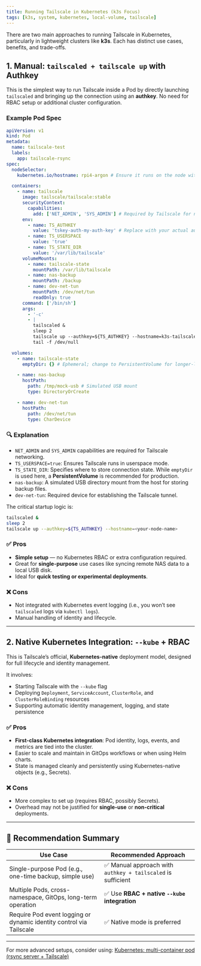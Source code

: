 ```yaml
---
title: Running Tailscale in Kubernetes (k3s Focus)
tags: [k3s, system, kubernetes, local-volume, tailscale]
---
```


There are two main approaches to running Tailscale in Kubernetes, particularly in lightweight clusters like **k3s**. Each has distinct use cases, benefits, and trade-offs.

## 1. **Manual: `tailscaled + tailscale up` with Authkey**

This is the simplest way to run Tailscale inside a Pod by directly launching `tailscaled` and bringing up the connection using an **authkey**. No need for RBAC setup or additional cluster configuration.

### Example Pod Spec

```yaml
apiVersion: v1
kind: Pod
metadata:
  name: tailscale-test
  labels:
    app: tailscale-rsync
spec:
  nodeSelector:
    kubernetes.io/hostname: rpi4-argon # Ensure it runs on the node with the USB drive

  containers:
    - name: tailscale
      image: tailscale/tailscale:stable
      securityContext:
        capabilities:
          add: ['NET_ADMIN', 'SYS_ADMIN'] # Required by Tailscale for networking
      env:
        - name: TS_AUTHKEY
          value: 'tskey-auth-my-auth-key' # Replace with your actual authkey
        - name: TS_USERSPACE
          value: 'true'
        - name: TS_STATE_DIR
          value: '/var/lib/tailscale'
      volumeMounts:
        - name: tailscale-state
          mountPath: /var/lib/tailscale
        - name: nas-backup
          mountPath: /backup
        - name: dev-net-tun
          mountPath: /dev/net/tun
          readOnly: true
      command: ['/bin/sh']
      args:
        - '-c'
        - |
          tailscaled &
          sleep 2
          tailscale up --authkey=${TS_AUTHKEY} --hostname=k3s-tailscale-pod
          tail -f /dev/null

  volumes:
    - name: tailscale-state
      emptyDir: {} # Ephemeral; change to PersistentVolume for longer-lived state

    - name: nas-backup
      hostPath:
        path: /tmp/mock-usb # Simulated USB mount
        type: DirectoryOrCreate

    - name: dev-net-tun
      hostPath:
        path: /dev/net/tun
        type: CharDevice
```

### 🔍 Explanation

- `NET_ADMIN` and `SYS_ADMIN` capabilities are required for Tailscale networking.
- `TS_USERSPACE=true`: Ensures Tailscale runs in userspace mode.
- `TS_STATE_DIR`: Specifies where to store connection state. While `emptyDir` is used here, a **PersistentVolume** is recommended for production.
- `nas-backup`: A simulated USB directory mount from the host for storing backup files.
- `dev-net-tun`: Required device for establishing the Tailscale tunnel.

The critical startup logic is:

```bash
tailscaled &
sleep 2
tailscale up --authkey=${TS_AUTHKEY} --hostname=<your-node-name>
```

### ✅ Pros

- **Simple setup** — no Kubernetes RBAC or extra configuration required.
- Great for **single-purpose** use cases like syncing remote NAS data to a local USB disk.
- Ideal for **quick testing or experimental deployments**.

### ❌ Cons

- Not integrated with Kubernetes event logging (i.e., you won’t see `tailscaled` logs via `kubectl logs`).
- Manual handling of identity and lifecycle.

---

## 2. Native Kubernetes Integration: `--kube` + RBAC

This is Tailscale’s official, **Kubernetes-native** deployment model, designed for full lifecycle and identity management.

It involves:

- Starting Tailscale with the `--kube` flag
- Deploying `Deployment`, `ServiceAccount`, `ClusterRole`, and `ClusterRoleBinding` resources
- Supporting automatic identity management, logging, and state persistence

### ✅ Pros

- **First-class Kubernetes integration**: Pod identity, logs, events, and metrics are tied into the cluster.
- Easier to scale and maintain in GitOps workflows or when using Helm charts.
- State is managed cleanly and persistently using Kubernetes-native objects (e.g., Secrets).

### ❌ Cons

- More complex to set up (requires RBAC, possibly Secrets).
- Overhead may not be justified for **single-use** or **non-critical** deployments.

---

## 🧭 Recommendation Summary

| Use Case                                                            | Recommended Approach                                         |
| ------------------------------------------------------------------- | ------------------------------------------------------------ |
| Single-purpose Pod (e.g., one-time backup, simple use)              | ✅ Manual approach with `authkey + tailscaled` is sufficient |
| Multiple Pods, cross-namespace, GitOps, long-term operation         | ✅ Use **RBAC + native `--kube` integration**                |
| Require Pod event logging or dynamic identity control via Tailscale | ✅ Native mode is preferred                                  |

---

For more advanced setups, consider using:
[Kubernetes: multi-container pod (rsync server + Tailscale)](/kubernetes/multi-container-pod)
